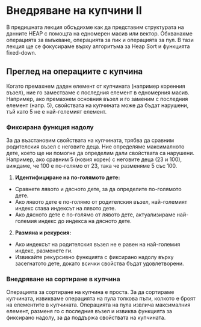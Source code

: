 # Внедряване на купчини II

В предишната лекция обсъдихме как да представим структурата на данните HEAP с помощта на едномерен масив или вектор. Обхванахме операцията за вмъкване, операцията за пик и операцията за пул. В тази лекция ще се фокусираме върху алгоритъма за Heap Sort и функцията fixed-down.

## Преглед на операциите с купчина

Когато премахнем даден елемент от купчината (например коренния възел), ние го заместваме с последния елемент в едномерния масив. Например, ако премахнем основния възел и го заменим с последния елемент (напр. 5), свойствата на купчината може да бъдат нарушени, тъй като 5 не е най-големият елемент.

### Фиксирана функция надолу

За да възстановим свойствата на купчината, трябва да сравним родителския възел с неговите деца. Ние определяме максималното дете, което ще ни помогне да определим дали свойствата са нарушени. Например, ако сравним 5 (новия корен) с неговите деца (23 и 100), виждаме, че 100 е по-голямо от 23, така че разменяме 5 със 100.

1. **Идентифициране на по-голямото дете:**
 - Сравнете лявото и дясното дете, за да определите по-голямото дете.
 - Ако лявото дете е по-голямо от родителския възел, най-големият индекс става индексът на лявото дете.
 - Ако дясното дете е по-голямо от лявото дете, актуализираме най-големия индекс до индекса на дясното дете.

2. **Размяна и рекурсия:**
 - Ако индексът на родителския възел не е равен на най-големия индекс, разменете ги.
 - Извикайте рекурсивно функцията с фиксирано надолу върху засегнатото дете, докато всички свойства бъдат удовлетворени.

### Внедряване на сортиране в купчина

Операцията за сортиране на купчина е проста. За да сортираме купчината, извикваме операцията на пула толкова пъти, колкото е броят на елементите в купчината. Операцията на пула извлича максималния елемент, разменя го с последния възел и извиква функцията за фиксирано надолу, за да поддържа свойствата на купчината.
